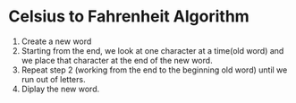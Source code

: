 # Celsius to Fahrenheit Algorithm

1. Create a new word
2. Starting from the end, we look at one character at a time(old word) and we place that character at the end of the new word.
3. Repeat step 2 (working from the end to the beginning old word) until we run out of letters.
4. Diplay the new word. 
